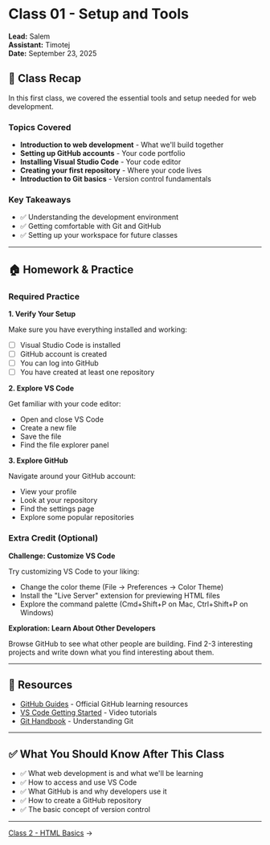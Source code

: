 # Class 01 - Setup and Tools

**Lead:** Salem  
**Assistant:** Timotej  
**Date:** September 23, 2025

## 📝 Class Recap

In this first class, we covered the essential tools and setup needed for web development.

### Topics Covered

- **Introduction to web development** - What we'll build together
- **Setting up GitHub accounts** - Your code portfolio
- **Installing Visual Studio Code** - Your code editor
- **Creating your first repository** - Where your code lives
- **Introduction to Git basics** - Version control fundamentals

### Key Takeaways

- ✅ Understanding the development environment
- ✅ Getting comfortable with Git and GitHub
- ✅ Setting up your workspace for future classes

---

## 🏠 Homework & Practice

### Required Practice

**1. Verify Your Setup**

Make sure you have everything installed and working:
- [ ] Visual Studio Code is installed
- [ ] GitHub account is created
- [ ] You can log into GitHub
- [ ] You have created at least one repository

**2. Explore VS Code**

Get familiar with your code editor:
- Open and close VS Code
- Create a new file
- Save the file
- Find the file explorer panel

**3. Explore GitHub**

Navigate around your GitHub account:
- View your profile
- Look at your repository
- Find the settings page
- Explore some popular repositories

### Extra Credit (Optional)

**Challenge: Customize VS Code**

Try customizing VS Code to your liking:
- Change the color theme (File → Preferences → Color Theme)
- Install the "Live Server" extension for previewing HTML files
- Explore the command palette (Cmd+Shift+P on Mac, Ctrl+Shift+P on Windows)

**Exploration: Learn About Other Developers**

Browse GitHub to see what other people are building. Find 2-3 interesting projects and write down what you find interesting about them.

---

## 📖 Resources

- [GitHub Guides](https://guides.github.com/) - Official GitHub learning resources
- [VS Code Getting Started](https://code.visualstudio.com/docs/getstarted/introvideos) - Video tutorials
- [Git Handbook](https://guides.github.com/introduction/git-handbook/) - Understanding Git

---

## ✅ What You Should Know After This Class

- ✅ What web development is and what we'll be learning
- ✅ How to access and use VS Code
- ✅ What GitHub is and why developers use it
- ✅ How to create a GitHub repository
- ✅ The basic concept of version control

---

[Class 2 - HTML Basics](../02-setup-&-vscode/) →

